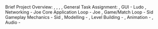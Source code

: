 Brief Project Overview:
,
,
,
,
General Task Assignment:
,
GUI - Ludo
,
Networking - Joe
Core Application Loop - Joe
,
Game/Match Loop - Sid
Gameplay Mechanics - Sid
,
Modelling - 
,
Level Building -
,
Animation - 
,
Audio - 
